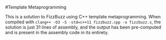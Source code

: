 #Template Metaprogramming

This is a solution to FizzBuzz using C++ template metaprogramming. When compiled with `clang++ -O3 -S -std=c++11 fizzbuzz.cpp -o fizzbuzz.s`, the solution is just 31 lines of assembly, and the output has been pre-computed and is present in the assembly code in its entirety.
